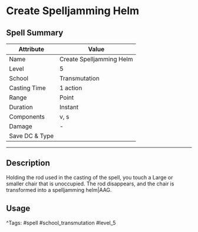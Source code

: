 # Create Spelljamming Helm

## Spell Summary

| Attribute        | Value                  |
|------------------|------------------------|
| Name             | Create Spelljamming Helm                 |
| Level            | 5                |
| School           | Transmutation          |
| Casting Time     | 1 action              |
| Range            | Point            |
| Duration         | Instant             |
| Components       | v, s             |
| Damage           | -               |
| Save DC & Type   |              |

---

## Description

Holding the rod used in the casting of the spell, you touch a Large or smaller chair that is unoccupied. The rod disappears, and the chair is transformed into a spelljamming helm|AAG.

## Usage


^Tags: #spell #school_transmutation #level_5